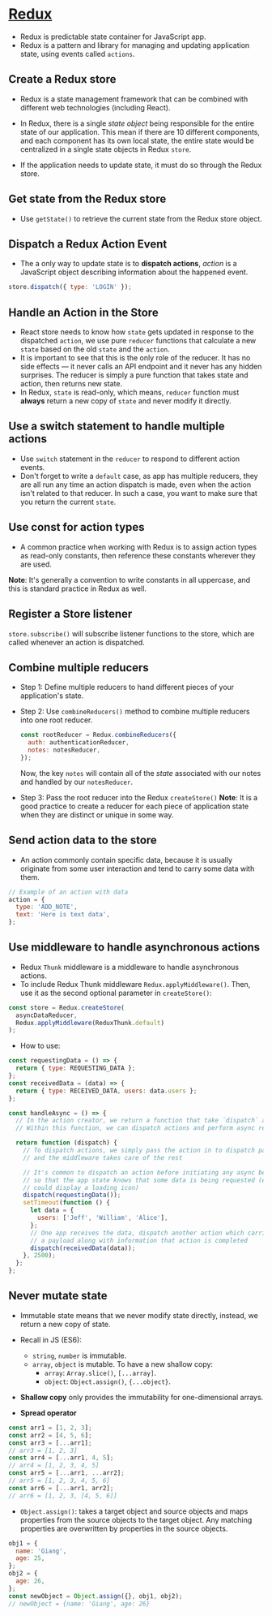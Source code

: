 # [Redux](https://redux.js.org/)

- Redux is predictable state container for JavaScript app.
- Redux is a pattern and library for managing and updating application state, using events called `actions`.

## Create a Redux store

- Redux is a state management framework that can be combined with different web technologies (including React).
- In Redux, there is a single _state object_ being responsible for the entire state of our application. This mean if there are 10 different components, and each component has its own local state,
  the entire state would be centralized in a single state objects in Redux `store`.

- If the application needs to update state, it must do so through the Redux store.

## Get state from the Redux store

- Use `getState()` to retrieve the current state from the Redux store object.

## Dispatch a Redux Action Event

- The a only way to update state is to **dispatch actions**, _action_ is a JavaScript object describing information about the happened event.

```js
store.dispatch({ type: 'LOGIN' });
```

## Handle an Action in the Store

- React store needs to know how `state` gets updated in response to the dispatched `action`, we use pure `reducer` functions that calculate a new `state` based on the old `state` and the `action`.
- It is important to see that this is the only role of the reducer. It has no side effects — it never calls an API endpoint and it never has any hidden surprises.
  The reducer is simply a pure function that takes state and action, then returns new state.
- In Redux, `state` is read-only, which means, `reducer` function must **always** return a new copy of `state` and never modify it directly.

## Use a switch statement to handle multiple actions

- Use `switch` statement in the `reducer` to respond to different action events.
- Don't forget to write a `default` case, as app has multiple reducers, they are all run any time an action dispatch is made, even when the action isn't related to that reducer. In such a case, you want to make sure that you return the current `state`.

## Use const for action types

- A common practice when working with Redux is to assign action types as read-only constants, then reference these constants wherever they are used.

**Note**: It's generally a convention to write constants in all uppercase, and this is standard practice in Redux as well.

## Register a Store listener

`store.subscribe()` will subscribe listener functions to the store, which are called whenever an action is dispatched.

## Combine multiple reducers

- Step 1: Define multiple reducers to hand different pieces of your application's state.
- Step 2: Use `combineReducers()` method to combine multiple reducers into one root reducer.

  ```js
  const rootReducer = Redux.combineReducers({
    auth: authenticationReducer,
    notes: notesReducer,
  });
  ```

  Now, the key `notes` will contain all of the _state_ associated with our notes and handled by our `notesReducer`.

- Step 3: Pass the root reducer into the Redux `createStore()`
  **Note**: It is a good practice to create a reducer for each piece of application state when they are distinct or unique in some way.

## Send action data to the store

- An action commonly contain specific data, because it is usually originate from some user interaction and tend to carry some data with them.

```js
// Example of an action with data
action = {
  type: 'ADD_NOTE',
  text: 'Here is text data',
};
```

## Use middleware to handle asynchronous actions

- Redux `Thunk` middleware is a middleware to handle asynchronous actions.
- To include Redux Thunk middleware `Redux.applyMiddleware()`. Then, use it as the second optional parameter in `createStore()`:

```js
const store = Redux.createStore(
  asyncDataReducer,
  Redux.applyMiddleware(ReduxThunk.default)
);
```

- How to use:

```js
const requestingData = () => {
  return { type: REQUESTING_DATA };
};
const receivedData = (data) => {
  return { type: RECEIVED_DATA, users: data.users };
};

const handleAsync = () => {
  // In the action creator, we return a function that take `dispatch` as an argument
  // Within this function, we can dispatch actions and perform async requests

  return function (dispatch) {
    // To dispatch actions, we simply pass the action in to dispatch parameter
    // and the middleware takes care of the rest

    // It's common to dispatch an action before initiating any async behavior
    // so that the app state knows that some data is being requested (ex: this state
    // could display a loading icon)
    dispatch(requestingData());
    setTimeout(function () {
      let data = {
        users: ['Jeff', 'William', 'Alice'],
      };
      // One app receives the data, dispatch another action which carries the data as
      // a payload along with information that action is completed
      dispatch(receivedData(data));
    }, 2500);
  };
};
```

## Never mutate state

- Immutable state means that we never modify state directly, instead, we return a new copy of state.
- Recall in JS (ES6):

  - `string`, `number` is immutable.
  - `array`, `object` is mutable. To have a new shallow copy:
    - `array`: `Array.slice()`, `[...array]`.
    - `object`: `Object.assign()`, `{...object}`.

- **Shallow copy** only provides the immutability for one-dimensional arrays.
- **Spread operator**

```js
const arr1 = [1, 2, 3];
const arr2 = [4, 5, 6];
const arr3 = [...arr1];
// arr3 = [1, 2, 3]
const arr4 = [...arr1, 4, 5];
// arr4 = [1, 2, 3, 4, 5]
const arr5 = [...arr1, ...arr2];
// arr5 = [1, 2, 3, 4, 5, 6]
const arr6 = [...arr1, arr2];
// arr6 = [1, 2, 3, [4, 5, 6]]
```

- `Object.assign()`: takes a target object and source objects and maps properties from the source objects to the target object.
  Any matching properties are overwritten by properties in the source objects.

```js
obj1 = {
  name: 'Giang',
  age: 25,
};
obj2 = {
  age: 26,
};
const newObject = Object.assign({}, obj1, obj2);
// newObject = {name: 'Giang', age: 26}
```
